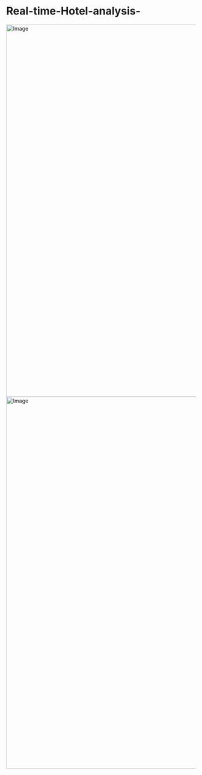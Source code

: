 # Real-time-Hotel-analysis-

<img width="1839" height="990" alt="Image" src="https://github.com/user-attachments/assets/902f6005-a930-4c36-ba1f-5473a485799d" />

<img width="1852" height="989" alt="Image" src="https://github.com/user-attachments/assets/e5d79205-78e7-4ce1-a297-b18e66676bfc" />
